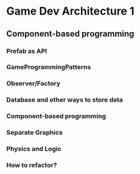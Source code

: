 # Game Dev Architecture 1

## Component-based programming
### Prefab as API
### GameProgrammingPatterns
### Observer/Factory
### Database and other ways to store data
### Component-based programming
### Separate Graphics
### Physics and Logic
### How to refactor?